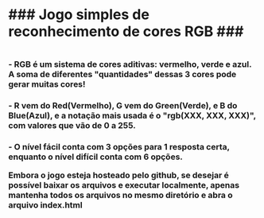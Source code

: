 <h1> ### Jogo simples de reconhecimento de cores RGB ### <h1>  
    <h3> - RGB é um sistema de cores aditivas: vermelho, verde e azul. A soma de diferentes "quantidades" dessas 3 cores pode gerar muitas cores! </h2>
    <h3> - R vem do Red(Vermelho), G vem do Green(Verde), e B do Blue(Azul), e a notação mais usada é o "rgb(XXX, XXX, XXX)", com valores que vão de 0 a 255. </h2>
    <h3> - O nível fácil conta com 3 opções para 1 resposta certa, enquanto o nível difícil conta com 6 opções. 
    
<p>Embora o jogo esteja hosteado pelo github, se desejar é possível baixar os arquivos e executar localmente, apenas mantenha todos os arquivos no mesmo diretório e abra o arquivo <b>index.html<b> </p>
   

